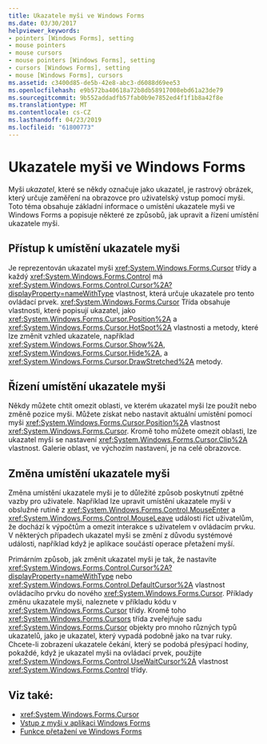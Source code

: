 ```yaml
---
title: Ukazatele myši ve Windows Forms
ms.date: 03/30/2017
helpviewer_keywords:
- pointers [Windows Forms], setting
- mouse pointers
- mouse cursors
- mouse pointers [Windows Forms], setting
- cursors [Windows Forms], setting
- mouse [Windows Forms], cursors
ms.assetid: c3400d85-de5b-42e8-abc3-d6088d69ee53
ms.openlocfilehash: e9b572ba40618a72b8db58917008ebd61a23de79
ms.sourcegitcommit: 9b552addadfb57fab0b9e7852ed4f1f1b8a42f8e
ms.translationtype: MT
ms.contentlocale: cs-CZ
ms.lasthandoff: 04/23/2019
ms.locfileid: "61800773"
---
```

# <a name="mouse-pointers-in-windows-forms"></a>Ukazatele myši ve Windows Forms
Myši *ukazatel*, které se někdy označuje jako ukazatel, je rastrový obrázek, který určuje zaměření na obrazovce pro uživatelský vstup pomocí myši. Toto téma obsahuje základní informace o umístění ukazatele myši ve Windows Forms a popisuje některé ze způsobů, jak upravit a řízení umístění ukazatele myši.  
  
## <a name="accessing-the-mouse-pointer"></a>Přístup k umístění ukazatele myši  
 Je reprezentován ukazatel myši <xref:System.Windows.Forms.Cursor> třídy a každý <xref:System.Windows.Forms.Control> má <xref:System.Windows.Forms.Control.Cursor%2A?displayProperty=nameWithType> vlastnost, která určuje ukazatele pro tento ovládací prvek. <xref:System.Windows.Forms.Cursor> Třída obsahuje vlastnosti, které popisují ukazatel, jako <xref:System.Windows.Forms.Cursor.Position%2A> a <xref:System.Windows.Forms.Cursor.HotSpot%2A> vlastnosti a metody, které lze změnit vzhled ukazatele, například <xref:System.Windows.Forms.Cursor.Show%2A>, <xref:System.Windows.Forms.Cursor.Hide%2A>, a <xref:System.Windows.Forms.Cursor.DrawStretched%2A> metody.  
  
## <a name="controlling-the-mouse-pointer"></a>Řízení umístění ukazatele myši  
 Někdy můžete chtít omezit oblasti, ve kterém ukazatel myši lze použít nebo změně pozice myši. Můžete získat nebo nastavit aktuální umístění pomocí myši <xref:System.Windows.Forms.Cursor.Position%2A> vlastnost <xref:System.Windows.Forms.Cursor>. Kromě toho můžete omezit oblasti, lze ukazatel myši se nastavení <xref:System.Windows.Forms.Cursor.Clip%2A> vlastnost. Galerie oblast, ve výchozím nastavení, je na celé obrazovce.  
  
## <a name="changing-the-mouse-pointer"></a>Změna umístění ukazatele myši  
 Změna umístění ukazatele myši je to důležité způsob poskytnutí zpětné vazby pro uživatele. Například lze upravit umístění ukazatele myši v obslužné rutině z <xref:System.Windows.Forms.Control.MouseEnter> a <xref:System.Windows.Forms.Control.MouseLeave> události říct uživatelům, že dochází k výpočtům a omezit interakce s uživatelem v ovládacím prvku. V některých případech ukazatel myši se změní z důvodu systémové události, například když je aplikace součástí operace přetažení myší.  
  
 Primárním způsob, jak změnit ukazatel myši je tak, že nastavíte <xref:System.Windows.Forms.Control.Cursor%2A?displayProperty=nameWithType> nebo <xref:System.Windows.Forms.Control.DefaultCursor%2A> vlastnost ovládacího prvku do nového <xref:System.Windows.Forms.Cursor>. Příklady změnu ukazatele myši, naleznete v příkladu kódu v <xref:System.Windows.Forms.Cursor> třídy. Kromě toho <xref:System.Windows.Forms.Cursors> třída zveřejňuje sadu <xref:System.Windows.Forms.Cursor> objekty pro mnoho různých typů ukazatelů, jako je ukazatel, který vypadá podobně jako na tvar ruky. Chcete-li zobrazení ukazatele čekání, který se podobá přesýpací hodiny, pokaždé, když je ukazatel myši na ovládací prvek, použijte <xref:System.Windows.Forms.Control.UseWaitCursor%2A> vlastnost <xref:System.Windows.Forms.Control> třídy.  
  
## <a name="see-also"></a>Viz také:

- <xref:System.Windows.Forms.Cursor>
- [Vstup z myši v aplikaci Windows Forms](mouse-input-in-a-windows-forms-application.md)
- [Funkce přetažení ve Windows Forms](drag-and-drop-functionality-in-windows-forms.md)
